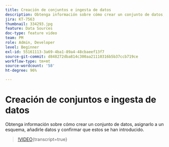 ```yaml
---
title: Creación de conjuntos e ingesta de datos
description: Obtenga información sobre cómo crear un conjunto de datos, asignarlo a un esquema, añadirle datos y confirmar que estos se han introducido.
jira: KT-7563
thumbnail: 334293.jpg
feature: Data Sources
doc-type: feature video
team: PM
role: Admin, Developer
level: Beginner
exl-id: 55161113-3a69-4ba1-89a4-48cbaeef13f7
source-git-commit: d848272dba814c300aa21110316b5b37ccb719ce
workflow-type: tm+mt
source-wordcount: '58'
ht-degree: 96%

---
```


# Creación de conjuntos e ingesta de datos

Obtenga información sobre cómo crear un conjunto de datos, asignarlo a un esquema, añadirle datos y confirmar que estos se han introducido.

>[!VIDEO](https://video.tv.adobe.com/v/334293?quality=12&learn=on){transcript=true}
